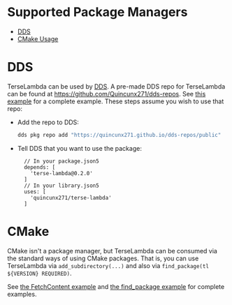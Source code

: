 # Supported Package Managers

 * [DDS][dds]
 * [CMake Usage][cmake]


# DDS

TerseLambda can be used by [DDS](https://github.com/vector-of-bool/dds).
A pre-made DDS repo for TerseLambda can be found at https://github.com/Quincunx271/dds-repos.
See [this example](/examples/dds) for a complete example.
These steps assume you wish to use that repo:

  * Add the repo to DDS:

    ```bash
    dds pkg repo add "https://quincunx271.github.io/dds-repos/public"
    ```

  * Tell DDS that you want to use the package:

    ```json5
      // In your package.json5
      depends: [
        'terse-lambda@0.2.0'
      ]
      // In your library.json5
      uses: [
        'quincunx271/terse-lambda'
      ]
    ```

# CMake

CMake isn't a package manager, but TerseLambda can be consumed via the standard ways of
using CMake packages. That is, you can use TerseLambda via `add_subdirectory(...)` and also
via `find_package(tl ${VERSION} REQUIRED)`.

See [the FetchContent example](/examples/cmake-fetchcontent) and [the find_package example](/examples/cmake-findpackage)
for complete examples.


  [dds]: #dds
  [cmake]: #cmake
